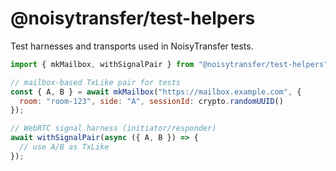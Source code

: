 # @noisytransfer/test-helpers

Test harnesses and transports used in NoisyTransfer tests.

```js
import { mkMailbox, withSignalPair } from "@noisytransfer/test-helpers";

// mailbox-based TxLike pair for tests
const { A, B } = await mkMailbox("https://mailbox.example.com", {
  room: "room-123", side: "A", sessionId: crypto.randomUUID()
});

// WebRTC signal harness (initiator/responder)
await withSignalPair(async ({ A, B }) => {
  // use A/B as TxLike
});
```
